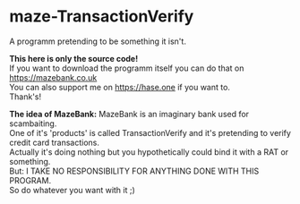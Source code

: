 # maze-TransactionVerify
A programm pretending to be something it isn't.

<strong>This here is only the source code!</strong><br>
If you want to download the programm itself you can do that on https://mazebank.co.uk<br>
You can also support me on https://hase.one if you want to.<br>
Thank's!

<b>The idea of MazeBank:</b>
MazeBank is an imaginary bank used for scambaiting.<br>
One of it's 'products' is called TransactionVerify and it's pretending to verify
credit card transactions. <br>Actually it's doing nothing but you hypothetically could 
bind it with a RAT or something.<br>
But: I TAKE NO RESPONSIBILITY FOR ANYTHING DONE WITH THIS PROGRAM.<br>
So do whatever you want with it ;)
